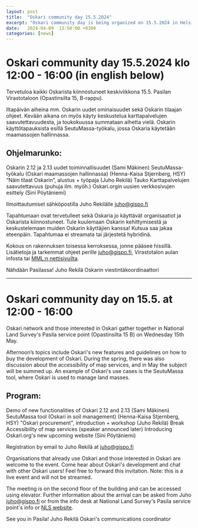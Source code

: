 ```yaml
---
layout: post  
title:  "Oskari community day 15.5.2024"  
excerpt: "Oskari community day is being organized on 15.5.2024 in Helsinki! Save the date, further details will follow. This blog post will be updated."
date:   2024-04-09  13:50:00 +0300
categories: [news]
---  
```


# Oskari community day 15.5.2024 klo 12:00 - 16:00 (in english below)

Tervetuloa kaikki Oskarista kiinnostuneet keskiviikkona 15.5. Pasilan Virastotaloon (Opastinsilta 15, B-rappu).

Iltapäivän aiheina mm. Oskarin uudet ominaisuudet sekä Oskarin tilaajan ohjeet. Kevään aikana on myös käyty keskustelua karttapalvelujen saavutettavuudesta, ja toukokuussa summataan aihetta vielä. Oskarin käyttötapauksista esillä SeutuMassa-työkalu, jossa Oskaria käytetään maamassojen hallinnassa.

## Ohjelmarunko:
Oskarin 2.12 ja 2.13 uudet toiminnallisuudet (Sami Mäkinen)
SeutuMassa-työkalu (Oskari maamassojen hallinnassa) (Henna-Kaisa Stjernberg, HSY)
“Näin tilaat Oskarin”, alustus + työpaja (Juho Rekilä)
Tauko
Karttapalvelujen saavutettavuus (puhuja ilm. myöh.)
Oskari.orgin uusien verkkosivujen esittely (Sini Pöytäniemi)

Ilmoittautumiset sähköpostilla Juho Rekilälle juho@gispo.fi

Tapahtumaan ovat tervetulleet sekä Oskaria jo käyttävät organisaatiot ja Oskarista kiinnostuneet. Tule kuulemaan Oskarin kehittymisestä ja keskustelemaan muiden Oskarin käyttäjien kanssa! Kutsua saa jakaa eteenpäin. Tapahtumaa ei streamata tai järjestetä hybridinä.

Kokous on rakennuksen toisessa kerroksessa, jonne pääsee hissillä. Lisätietoja ja tarkemmat ohjeet perille juho@gispo.fi, Virastotalon aulan infosta tai [MML:n nettisivuilta](https://www.maanmittauslaitos.fi/palvelupisteet/saapumisohjeet/pasila).

Nähdään Pasilassa!
Juho Rekilä
Oskarin viestintäkoordinaattori

***

# Oskari community day on 15.5. at 12:00 - 16:00

Oskari network and those interested in Oskari gather together in National Land Survey's Pasila service point (Opastinsilta 15 B) on Wednesday 15th May.

Afternoon’s topics include Oskari's new features and guidelines on how to buy the development of Oskari. During the spring, there was also discussion about the accessibility of map services, and in May the subject will be summed up. An example of Oskari's use cases is the SeutuMassa tool, where Oskari is used to manage land masses.

## Program:
Demo of new functionalities of Oskari 2.12 and 2.13 (Sami Mäkinen)
SeutuMassa tool (Oskari in soil management) (Henna-Kaisa Stjernberg, HSY)
"Oskari procurement", introduction + workshop (Juho Rekilä)
Break
Accessibility of map services (speaker announced later)
Introducing Oskari.org's new upcoming website (Sini Pöytäniemi)

Registration by email to Juho Rekilä at juho@gispo.fi

Organisations that already use Oskari and those interested in Oskari are welcome to the event. Come hear about Oskari's development and chat with other Oskari users! Feel free to forward this invitation. Note: this is a live event and will not be streamed.

The meeting is on the second floor of the building and can be accessed using elevator. Further information about the arrival can be asked from Juho juho@gispo.fi or from the info desk at National Land Survey's Pasila service point's info or [NLS website](https://www.maanmittauslaitos.fi/en/service-points/arrival-instructions/pasila).  

See you in Pasila!
Juho Rekilä
Oskari's communications coordinator
